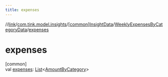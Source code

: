 ```yaml
---
title: expenses
---
```

//[link](../../../../index.html)/[com.tink.model.insights](../../index.html)/[[common]InsightData](../index.html)/[WeeklyExpensesByCategoryData](index.html)/[expenses](expenses.html)



# expenses



[common]\
val [expenses](expenses.html): [List](https://kotlinlang.org/api/latest/jvm/stdlib/kotlin.collections/-list/index.html)&lt;[AmountByCategory](../../../com.tink.model.relations/[common]-amount-by-category/index.html)&gt;




